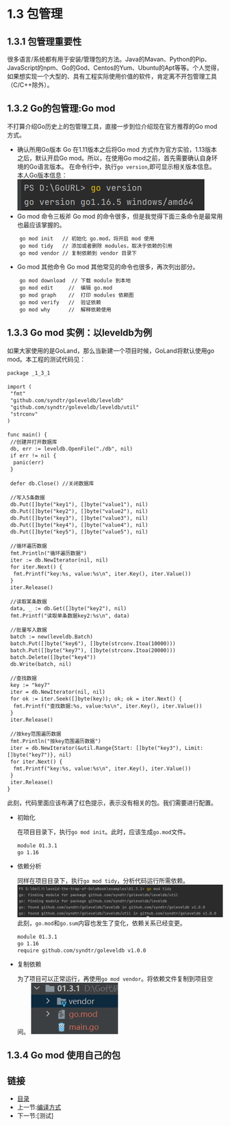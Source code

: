 # 1.3 包管理

## 1.3.1 包管理重要性

很多语言/系统都有用于安装/管理包的方法。Java的Mavan、Python的Pip、JavaScript的npm、Go的God、Centos的Yum、Ubuntu的Apt等等。个人觉得，如果想实现一个大型的、具有工程实际使用价值的软件，肯定离不开包管理工具（C/C++除外）。

## 1.3.2 Go的包管理:Go mod

不打算介绍Go历史上的包管理工具，直接一步到位介绍现在官方推荐的Go mod方式。

- 确认所用Go版本
  Go 在1.11版本之后将Go mod 方式作为官方实验，1.13版本之后，默认开启Go mod。所以，在使用Go mod之前，首先需要确认自身环境的Go语言版本。
  在命令行中，执行`go version`,即可显示相关版本信息。
  本人Go版本信息：
  ![avatar](./pictures/01.3.Go_Version.png)
- Go mod 命令三板斧
  Go mod 的命令很多，但是我觉得下面三条命令是最常用也最应该掌握的。

```bash
    go mod init   // 初始化 go.mod，将开启 mod 使用
    go mod tidy   // 添加或者删除 modules，取决于依赖的引用
    go mod vendor // 复制依赖到 vendor 目录下
```

- Go mod 其他命令
  Go mod 其他常见的命令也很多，再次列出部分。

```bash
    go mod download  // 下载 module 到本地
    go mod edit     //  编辑 go.mod
    go mod graph    //  打印 modules 依赖图
    go mod verify   //  验证依赖
    go mod why      //  解释依赖使用
```

## 1.3.3 Go mod 实例：以leveldb为例

如果大家使用的是GoLand，那么当新建一个项目时候，GoLand将默认使用go mod。本工程的测试代码见：

```code
package _1_3_1

import (
 "fmt"
 "github.com/syndtr/goleveldb/leveldb"
 "github.com/syndtr/goleveldb/leveldb/util"
 "strconv"
)

func main() {
 //创建并打开数据库
 db, err := leveldb.OpenFile("./db", nil)
 if err != nil {
  panic(err)
 }

 defer db.Close() //关闭数据库

 //写入5条数据
 db.Put([]byte("key1"), []byte("value1"), nil)
 db.Put([]byte("key2"), []byte("value2"), nil)
 db.Put([]byte("key3"), []byte("value3"), nil)
 db.Put([]byte("key4"), []byte("value4"), nil)
 db.Put([]byte("key5"), []byte("value5"), nil)

 //循环遍历数据
 fmt.Println("循环遍历数据")
 iter := db.NewIterator(nil, nil)
 for iter.Next() {
  fmt.Printf("key:%s, value:%s\n", iter.Key(), iter.Value())
 }
 iter.Release()

 //读取某条数据
 data, _ := db.Get([]byte("key2"), nil)
 fmt.Printf("读取单条数据key2:%s\n", data)

 //批量写入数据
 batch := new(leveldb.Batch)
 batch.Put([]byte("key6"), []byte(strconv.Itoa(10000)))
 batch.Put([]byte("key7"), []byte(strconv.Itoa(20000)))
 batch.Delete([]byte("key4"))
 db.Write(batch, nil)

 //查找数据
 key := "key7"
 iter = db.NewIterator(nil, nil)
 for ok := iter.Seek([]byte(key)); ok; ok = iter.Next() {
  fmt.Printf("查找数据:%s, value:%s\n", iter.Key(), iter.Value())
 }
 iter.Release()

 //按key范围遍历数据
 fmt.Println("按key范围遍历数据")
 iter = db.NewIterator(&util.Range{Start: []byte("key3"), Limit: []byte("key7")}, nil)
 for iter.Next() {
  fmt.Printf("key:%s, value:%s\n", iter.Key(), iter.Value())
 }
 iter.Release()
}
```

此刻，代码里面应该布满了红色提示，表示没有相关的包。我们需要进行配置。

- 初始化
  
   在项目目录下，执行`go mod init`。此时，应该生成`go.mod`文件。

   ```text
   module 01.3.1
   go 1.16
   ```

- 依赖分析
  
   同样在项目目录下，执行`go mod tidy`，分析代码运行所需依赖。
   ![avatar](./pictures/01.3.Go_Mod_Tidy.png)
   此刻，`go.mod`和`go.sum`内容也发生了变化，依赖关系已经变更。

   ```text
   module 01.3.1
   go 1.16
   require github.com/syndtr/goleveldb v1.0.0
   ```

- 复制依赖
  
  为了项目可以正常运行，再使用`go mod vendor`。将依赖文件复制到项目空间。
![avatar](./pictures/01.3.Go_Mod_Vendor.png)

## 1.3.4 Go mod 使用自己的包

## 链接

- [目录](directory.md)
- 上一节:[编译方式](01.2.md)
- 下一节:[测试]
